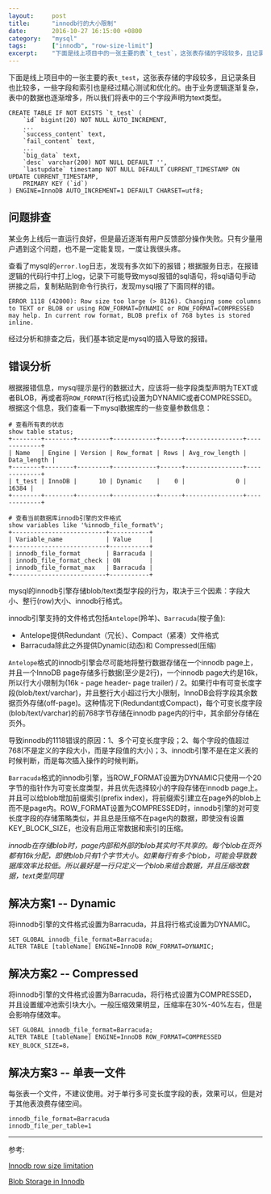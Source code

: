 ```yaml
---
layout:     post
title:      "innodb行的大小限制"
date:       2016-10-27 16:15:00 +0800
category:   "mysql"
tags:       ["innodb", "row-size-limit"]
excerpt:    "下面是线上项目中的一张主要的表`t_test`，这张表存储的字段较多，且记录条目也比较多，一些字段和索引也是经过精心测试和优化的。由于业务逻辑逐渐复杂，表中的数据也逐渐增多，所以我们将表中的三个字段声明为text类型。"
---
```


下面是线上项目中的一张主要的表`t_test`，这张表存储的字段较多，且记录条目也比较多，一些字段和索引也是经过精心测试和优化的。由于业务逻辑逐渐复杂，表中的数据也逐渐增多，所以我们将表中的三个字段声明为text类型。

````
CREATE TABLE IF NOT EXISTS `t_test` (
    `id` bigint(20) NOT NULL AUTO_INCREMENT,
    ...
    `success_content` text,
    `fail_content` text,
    ...
    `big_data` text,
    `desc` varchar(200) NOT NULL DEFAULT '',
    `lastupdate` timestamp NOT NULL DEFAULT CURRENT_TIMESTAMP ON UPDATE CURRENT_TIMESTAMP,
    PRIMARY KEY (`id`)
) ENGINE=InnoDB AUTO_INCREMENT=1 DEFAULT CHARSET=utf8;
````

## 问题排查

某业务上线后一直运行良好，但是最近逐渐有用户反馈部分操作失败。只有少量用户遇到这个问题，也不是一定能复现，一度让我很头疼。

查看了mysql的`error.log`日志，发现有多次如下的报错；根据服务日志，在报错逻辑的代码行中打上log，记录下可能导致mysql报错的sql语句，将sql语句手动拼接之后，复制粘贴到命令行执行，发现mysql报了下面同样的错。

````
ERROR 1118 (42000): Row size too large (> 8126). Changing some columns to TEXT or BLOB or using ROW_FORMAT=DYNAMIC or ROW_FORMAT=COMPRESSED may help. In current row format, BLOB prefix of 768 bytes is stored inline.
````

经过分析和排查之后，我们基本锁定是mysql的插入导致的报错。

## 错误分析

根据报错信息，mysql提示是行的数据过大，应该将一些字段类型声明为TEXT或者BLOB，再或者将`ROW_FORMAT`(行格式)设置为DYNAMIC或者COMPRESSED。根据这个信息，我们查看一下mysql数据库的一些变量参数信息：

````
# 查看所有表的状态
show table status;
+--------+--------+---------+------------+------+----------------+-------------+
| Name   | Engine | Version | Row_format | Rows | Avg_row_length | Data_length |
+--------+--------+---------+------------+------+----------------+-------------+
| t_test | InnoDB |      10 | Dynamic    |    0 |              0 |       16384 |
+--------+--------+---------+------------+------+----------------+-------------+

# 查看当前数据库innodb引擎的文件格式
show variables like '%innodb_file_format%';
+--------------------------+-----------+
| Variable_name            | Value     |
+--------------------------+-----------+
| innodb_file_format       | Barracuda |
| innodb_file_format_check | ON        |
| innodb_file_format_max   | Barracuda |
+--------------------------+-----------+
````

mysql的innodb引擎存储blob/text类型字段的行为，取决于三个因素：字段大小、整行(row)大小、innodb行格式。

innodb引擎支持的文件格式包括`Antelope`(羚羊)、`Barracuda`(梭子鱼):

- Antelope提供Redundant（冗长）、Compact（紧凑）文件格式
- Barracuda除此之外提供Dynamic(动态)和 Compressed(压缩)

`Antelope`格式的innodb引擎会尽可能地将整行数据存储在一个innodb page上，并且一个InnoDB page存储多行数据(至少是2行)，一个innodb page大约是16k，所以行大小限制为(16k - page header- page trailer) / 2。如果行中有可变长度字段(blob/text/varchar)，并且整行大小超过行大小限制，InnoDB会将字段其余数据页外存储(off-page)。这种情况下(Redundant或Compact)，每个可变长度字段(blob/text/varchar)的前768字节存储在innodb page内的行中，其余部分存储在页外。

导致innodb的1118错误的原因：1、多个可变长度字段；2、每个字段的值超过768(不是定义的字段大小，而是字段值的大小)；3、innodb引擎不是在定义表的时候判断，而是每次插入操作的时候判断。

`Barracuda`格式的innodb引擎，当ROW_FORMAT设置为DYNAMIC只使用一个20字节的指针作为可变长度类型，并且优先选择较小的字段存储在innodb page上。并且可以给blob增加前缀索引(prefix index)，将前缀索引建立在page外的blob上而不是page内。ROW_FORMAT设置为COMPRESSED时，innodb引擎的对可变长度字段的存储策略类似，并且总是压缩不在page内的数据，即使没有设置KEY_BLOCK_SIZE，也没有启用正常数据和索引的压缩。

*innodb在存储blob时，page内部和外部的blob其实时不共享的。每个blob在页外都有16k分配，即使blob只有1个字节大小。如果每行有多个blob，可能会导致数据库效率比较低。所以最好是一行只定义一个blob来组合数据，并且压缩改数据，text类型同理*

## 解决方案1 -- Dynamic

将innodb引擎的文件格式设置为Barracuda，并且将行格式设置为DYNAMIC。

````
SET GLOBAL innodb_file_format=Barracuda;
ALTER TABLE [tableName] ENGINE=InnoDB ROW_FORMAT=DYNAMIC;
````

## 解决方案2 -- Compressed

将innodb引擎的文件格式设置为Barracuda，将行格式设置为COMPRESSED，并且设置缓冲池索引块大小。一般压缩效果明显，压缩率在30%-40%左右，但是会影响存储效率。

````
SET GLOBAL innodb_file_format=Barracuda;
ALTER TABLE [tableName] ENGINE=InnoDB ROW_FORMAT=COMPRESSED KEY_BLOCK_SIZE=8，
````

## 解决方案3 -- 单表一文件

每张表一个文件，不建议使用。对于单行多可变长度字段的表，效果可以，但是对于其他表浪费存储空间。

````
innodb_file_format=Barracuda
innodb_file_per_table=1
````

----
参考:

[Innodb row size limitation](https://www.percona.com/blog/2011/04/07/innodb-row-size-limitation/)

[Blob Storage in Innodb](https://www.percona.com/blog/2010/02/09/blob-storage-in-innodb/)
